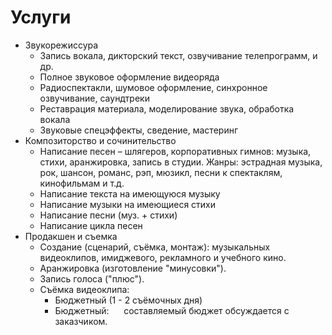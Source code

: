 # Услуги

* Звукорежиссура
  * Запись вокала, дикторский текст,  озвучивание телепрограмм, и др.
  * Полное звуковое оформление видеоряда
  * Радиоспектакли, шумовое оформление, синхронное озвучивание, саундтреки
  * Реставрация материала, моделирование звука, обработка вокала
  * Звуковые спецэффекты, сведение, мастеринг 
* Композиторство и сочинительство
  * Написание песен – шлягеров, корпоративных гимнов: музыка, стихи, аранжировка, запись в студии. 
    Жанры: эстрадная музыка, рок, шансон, романс, рэп, мюзикл, песни к спектаклям, кинофильмам и т.д.
  * Написание текста на имеющуюся музыку
  * Написание музыки  на имеющиеся стихи
  * Написание песни (муз. + стихи)
  * Написание цикла песен
* Продакшен и съемка
  * Создание (сценарий, съёмка, монтаж):  музыкальных видеоклипов, имиджевого, рекламного и учебного кино.
  * Аранжировка (изготовление "минусовки").
  * Запись голоса ("плюс").
  * Съёмка видеоклипа:
    * Бюджетный (1 - 2 съёмочных дня) 
    * Бюджетный:     
  составляемый бюджет обсуждается с заказчиком.



